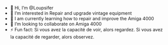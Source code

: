 - 👋 Hi, I’m @Loupsifer
- 👀 I’m interested in Repair and upgrade vintage equipment
- 🌱 I am currently learning how to repair and improve the Amiga 4000
- 💞️ I’m looking to collaborate on Amiga 4000
- ⚡ Fun fact: Si vous avez la capacité de voir, alors regardez. Si vous avez la capacité de regarder, alors observez.

<!---
Loupsifer is a ✨ special ✨ repository because its `README.md` (this file) appears on your GitHub profile.
You can click the Preview link to take a look at your changes.
--->
